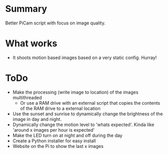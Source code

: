 # Summary
Better PiCam script with focus on image quality.

# What works
- It shoots motion based images based on a very static config. Hurray!

# ToDo
- Make the processing (write image to location) of the images multithreaded
  - Or use a RAM drive with an external script that copies the contents of the RAM drive to a external location
- Use the sunset and sunrise to dynamically change the brightness of the image in day and night.
- Dynamically change the motion level to 'whats expected'. Kinda like 'around x images per hour is expected'
- Make the LED turn on at night and off during the day
- Create a Python installer for easy install
- Website on the Pi to show the last x images
